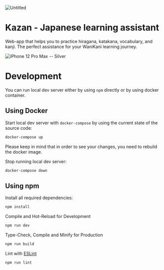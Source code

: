 ![Untitled](https://user-images.githubusercontent.com/6123702/194173134-23fec594-76ed-44a9-88b5-26c33e396a28.png)
# Kazan - Japanese learning assistant

Web-app that helps you to practice hiragana, katakana, vocabulary, and kanji. The perfect assistance for your WaniKani learning journey.

![iPhone 12 Pro Max -- Silver](https://user-images.githubusercontent.com/6123702/194172375-9a630f5a-805b-4235-ba23-3a2bc7369d36.png)


# Development
You can run local dev server either by using `npm` directly or by using docker container.

## Using Docker

Start local dev server with `docker-compose` by using the current state
of the source code:
```sh
docker-compose up
```
Please keep in mind that in order to see your changes, you need
to rebuild the docker image.

Stop running local dev server:
```sh
docker-compose down
```

## Using npm

Install all required dependencies:
```sh
npm install
```

Compile and Hot-Reload for Development
```sh
npm run dev
```

Type-Check, Compile and Minify for Production

```sh
npm run build
```

Lint with [ESLint](https://eslint.org/)

```sh
npm run lint
```



